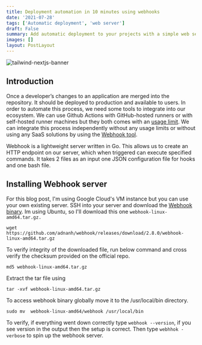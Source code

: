 ```yaml
---
title: Deployment automation in 10 minutes using webhooks
date: '2021-07-28'
tags: ['Automatic deployment', 'web server']
draft: False
summary: Add automatic deployment to your projects with a simple web server
images: []
layout: PostLayout
---
```


![tailwind-nextjs-banner](/static/images/automatic_deploy/deploy-photo.jpg)

## Introduction

Once a developer’s changes to an application are merged into the repository. It should be deployed to production and available to users.
In order to automate this process, we need some tools to integrate into our ecosystem. We can use Github Actions with GitHub-hosted runners or with self-hosted runner machines but they both comes with an [usage limit](https://docs.github.com/en/actions/hosting-your-own-runners/about-self-hosted-runners#usage-limits).
We can integrate this process independently without any usage limits or without using any SaaS solutions by using the [Webhook tool](https://github.com/adnanh/webhook).

Webhook is a lightweight server written in Go. This allows us to create an HTTP endpoint on our server, which when triggered can execute specified commands. It takes 2 files as an input one JSON configuration file for hooks and one bash file.

## Installing Webhook server

For this blog post, I'm using Google Cloud's VM instance but you can use your own existing server. SSH into your server and
download the [Webhook binary](https://github.com/adnanh/webhook/releases/tag/2.8.0). Im using Ubuntu, so I'll download this one `webhook-linux-amd64.tar.gz.`

```
wget https://github.com/adnanh/webhook/releases/download/2.8.0/webhook-linux-amd64.tar.gz
```

To verify integrity of the downloaded file, run below command and cross verify the checksum provided on the official repo.

```
md5 webhook-linux-amd64.tar.gz
```

Extract the tar file using

```
tar -xvf webhook-linux-amd64.tar.gz
```

To access webhook binary globally move it to the /usr/local/bin directory.

```
sudo mv  webhook-linux-amd64/webhook /usr/local/bin
```

To verify, if everything went down correctly type `webhook --version`, if you see version in the output then the setup is correct.
Then type `webhhok -verbose` to spin up the webhook server.
